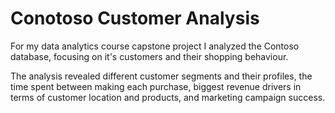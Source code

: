 # Conotoso Customer Analysis
For my data analytics course capstone project I analyzed the Contoso database, focusing on it's customers and their shopping behaviour. 

The analysis revealed different customer segments and their profiles, the time spent between making each purchase, biggest revenue drivers in terms of customer location and products, and marketing campaign success.

